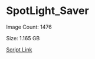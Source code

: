 # SpotLight_Saver

Image Count: 1476

Size: 1.165 GB

[Script Link](https://github.com/liuyal/Archive/blob/master/Python/Utilities/Miscellaneous/spotlight_saver.py)